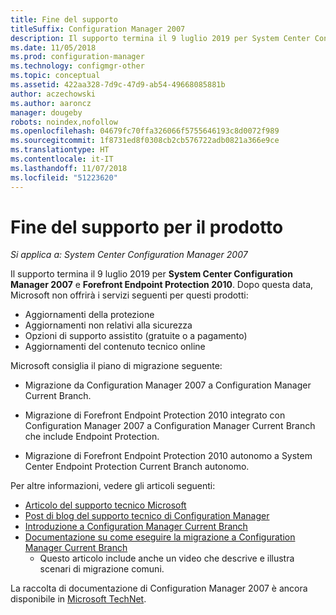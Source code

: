 ```yaml
---
title: Fine del supporto
titleSuffix: Configuration Manager 2007
description: Il supporto termina il 9 luglio 2019 per System Center Configuration Manager 2007 e Forefront Endpoint Protection 2010.
ms.date: 11/05/2018
ms.prod: configuration-manager
ms.technology: configmgr-other
ms.topic: conceptual
ms.assetid: 422aa328-7d9c-47d9-ab54-49668085881b
author: aczechowski
ms.author: aaroncz
manager: dougeby
robots: noindex,nofollow
ms.openlocfilehash: 04679fc70ffa326066f5755646193c8d0072f989
ms.sourcegitcommit: 1f8731ed8f0308cb2cb576722adb0821a366e9ce
ms.translationtype: HT
ms.contentlocale: it-IT
ms.lasthandoff: 11/07/2018
ms.locfileid: "51223620"
---
```

# <a name="product-end-of-support"></a>Fine del supporto per il prodotto

*Si applica a: System Center Configuration Manager 2007*

Il supporto termina il 9 luglio 2019 per **System Center Configuration Manager 2007** e **Forefront Endpoint Protection 2010**. Dopo questa data, Microsoft non offrirà i servizi seguenti per questi prodotti: 
- Aggiornamenti della protezione
- Aggiornamenti non relativi alla sicurezza
- Opzioni di supporto assistito (gratuite o a pagamento)
- Aggiornamenti del contenuto tecnico online 

Microsoft consiglia il piano di migrazione seguente:

- Migrazione da Configuration Manager 2007 a Configuration Manager Current Branch.  

- Migrazione di Forefront Endpoint Protection 2010 integrato con Configuration Manager 2007 a Configuration Manager Current Branch che include Endpoint Protection.  

- Migrazione di Forefront Endpoint Protection 2010 autonomo a System Center Endpoint Protection Current Branch autonomo.  


Per altre informazioni, vedere gli articoli seguenti:

- [Articolo del supporto tecnico Microsoft](https://support.microsoft.com/help/4096323)  
- [Post di blog del supporto tecnico di Configuration Manager](https://blogs.technet.microsoft.com/configurationmgr/2018/03/30/configuration-manager-2007-approaching-end-of-support-what-you-need-to-know/)  
- [Introduzione a Configuration Manager Current Branch](/sccm/core/understand/introduction)  
- [Documentazione su come eseguire la migrazione a Configuration Manager Current Branch](/sccm/core/migration/migrate-data-between-hierarchies)  
    - Questo articolo include anche un video che descrive e illustra scenari di migrazione comuni.

La raccolta di documentazione di Configuration Manager 2007 è ancora disponibile in [Microsoft TechNet](https://technet.microsoft.com/library/bb735860.aspx).